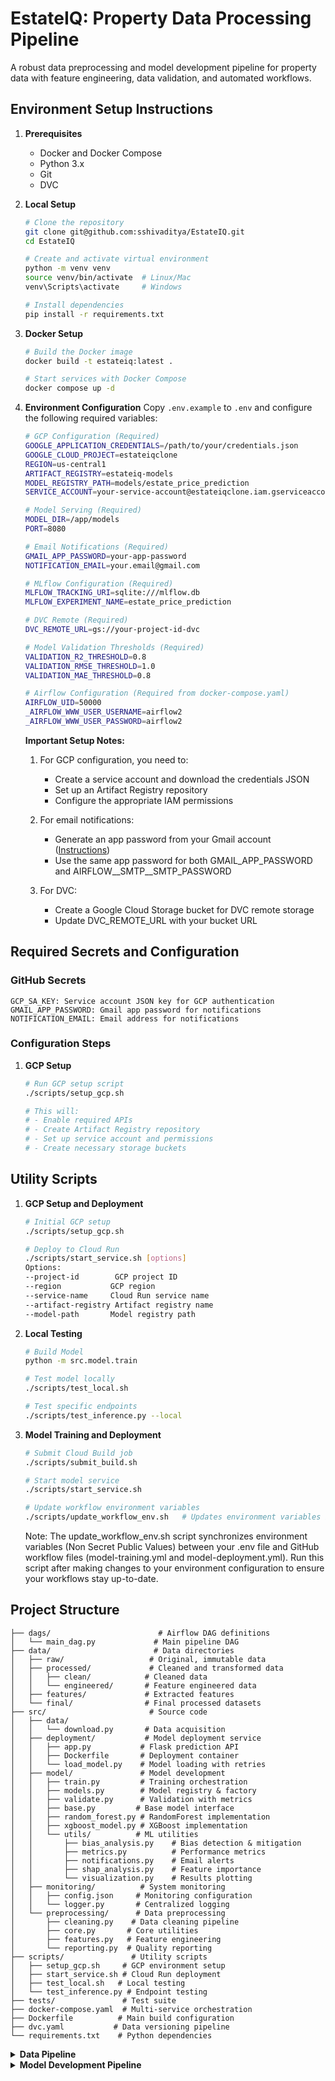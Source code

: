 # EstateIQ: Property Data Processing Pipeline

A robust data preprocessing and model development pipeline for property data with feature engineering, data validation, and automated workflows.

## Environment Setup Instructions

1. **Prerequisites**
   - Docker and Docker Compose
   - Python 3.x
   - Git
   - DVC

2. **Local Setup**
   ```bash
   # Clone the repository
   git clone git@github.com:sshivaditya/EstateIQ.git
   cd EstateIQ

   # Create and activate virtual environment
   python -m venv venv
   source venv/bin/activate  # Linux/Mac
   venv\Scripts\activate     # Windows

   # Install dependencies
   pip install -r requirements.txt
   ```

3. **Docker Setup**
   ```bash
   # Build the Docker image
   docker build -t estateiq:latest .

   # Start services with Docker Compose
   docker compose up -d
   ```

4. **Environment Configuration**
   Copy `.env.example` to `.env` and configure the following required variables:

   ```bash
   # GCP Configuration (Required)
   GOOGLE_APPLICATION_CREDENTIALS=/path/to/your/credentials.json
   GOOGLE_CLOUD_PROJECT=estateiqclone
   REGION=us-central1
   ARTIFACT_REGISTRY=estateiq-models
   MODEL_REGISTRY_PATH=models/estate_price_prediction
   SERVICE_ACCOUNT=your-service-account@estateiqclone.iam.gserviceaccount.com

   # Model Serving (Required)
   MODEL_DIR=/app/models
   PORT=8080

   # Email Notifications (Required)
   GMAIL_APP_PASSWORD=your-app-password
   NOTIFICATION_EMAIL=your.email@gmail.com

   # MLflow Configuration (Required)
   MLFLOW_TRACKING_URI=sqlite:///mlflow.db
   MLFLOW_EXPERIMENT_NAME=estate_price_prediction

   # DVC Remote (Required)
   DVC_REMOTE_URL=gs://your-project-id-dvc

   # Model Validation Thresholds (Required)
   VALIDATION_R2_THRESHOLD=0.8
   VALIDATION_RMSE_THRESHOLD=1.0
   VALIDATION_MAE_THRESHOLD=0.8

   # Airflow Configuration (Required from docker-compose.yaml)
   AIRFLOW_UID=50000
   _AIRFLOW_WWW_USER_USERNAME=airflow2
   _AIRFLOW_WWW_USER_PASSWORD=airflow2
   ```

   **Important Setup Notes:**
   1. For GCP configuration, you need to:
      - Create a service account and download the credentials JSON
      - Set up an Artifact Registry repository
      - Configure the appropriate IAM permissions

   2. For email notifications:
      - Generate an app password from your Gmail account ([Instructions](https://support.google.com/mail/answer/185833?hl=en))
      - Use the same app password for both GMAIL_APP_PASSWORD and AIRFLOW__SMTP__SMTP_PASSWORD

   3. For DVC:
      - Create a Google Cloud Storage bucket for DVC remote storage
      - Update DVC_REMOTE_URL with your bucket URL

## Required Secrets and Configuration

### GitHub Secrets
```
GCP_SA_KEY: Service account JSON key for GCP authentication
GMAIL_APP_PASSWORD: Gmail app password for notifications
NOTIFICATION_EMAIL: Email address for notifications
```

### Configuration Steps
1. **GCP Setup**
   ```bash
   # Run GCP setup script
   ./scripts/setup_gcp.sh
   
   # This will:
   # - Enable required APIs
   # - Create Artifact Registry repository
   # - Set up service account and permissions
   # - Create necessary storage buckets
   ```

## Utility Scripts

1. **GCP Setup and Deployment**
   ```bash
   # Initial GCP setup
   ./scripts/setup_gcp.sh
   
   # Deploy to Cloud Run
   ./scripts/start_service.sh [options]
   Options:
   --project-id        GCP project ID
   --region           GCP region
   --service-name     Cloud Run service name
   --artifact-registry Artifact registry name
   --model-path       Model registry path
   ```

2. **Local Testing**
   ```bash
   # Build Model
   python -m src.model.train

   # Test model locally
   ./scripts/test_local.sh
   
   # Test specific endpoints
   ./scripts/test_inference.py --local
   ```

3. **Model Training and Deployment**
   ```bash
   # Submit Cloud Build job
   ./scripts/submit_build.sh
   
   # Start model service
   ./scripts/start_service.sh
   
   # Update workflow environment variables
   ./scripts/update_workflow_env.sh   # Updates environment variables in GitHub workflows
   ```

   Note: The update_workflow_env.sh script synchronizes environment variables (Non Secret Public Values) between your .env file and GitHub workflow files (model-training.yml and model-deployment.yml). Run this script after making changes to your environment configuration to ensure your workflows stay up-to-date.

## Project Structure

```
├── dags/                        # Airflow DAG definitions
│   └── main_dag.py             # Main pipeline DAG
├── data/                       # Data directories
│   ├── raw/                   # Original, immutable data
│   ├── processed/             # Cleaned and transformed data
│   │   ├── clean/            # Cleaned data
│   │   └── engineered/       # Feature engineered data
│   ├── features/             # Extracted features
│   └── final/                # Final processed datasets
├── src/                       # Source code
│   ├── data/        
│   │   └── download.py       # Data acquisition
│   ├── deployment/           # Model deployment service
│   │   ├── app.py           # Flask prediction API
│   │   ├── Dockerfile       # Deployment container
│   │   └── load_model.py    # Model loading with retries
│   ├── model/               # Model development
│   │   ├── train.py         # Training orchestration
│   │   ├── models.py        # Model registry & factory
│   │   ├── validate.py      # Validation with metrics
│   │   ├── base.py         # Base model interface
│   │   ├── random_forest.py # RandomForest implementation
│   │   ├── xgboost_model.py # XGBoost implementation
│   │   └── utils/          # ML utilities
│   │       ├── bias_analysis.py    # Bias detection & mitigation
│   │       ├── metrics.py          # Performance metrics
│   │       ├── notifications.py    # Email alerts
│   │       ├── shap_analysis.py    # Feature importance
│   │       └── visualization.py    # Results plotting
│   ├── monitoring/          # System monitoring
│   │   ├── config.json     # Monitoring configuration
│   │   └── logger.py       # Centralized logging
│   └── preprocessing/      # Data preprocessing
│       ├── cleaning.py    # Data cleaning pipeline
│       ├── core.py       # Core utilities
│       ├── features.py   # Feature engineering
│       └── reporting.py  # Quality reporting
├── scripts/               # Utility scripts
│   ├── setup_gcp.sh     # GCP environment setup
│   ├── start_service.sh # Cloud Run deployment
│   ├── test_local.sh   # Local testing
│   └── test_inference.py # Endpoint testing
├── tests/               # Test suite
├── docker-compose.yaml  # Multi-service orchestration
├── Dockerfile          # Main build configuration
├── dvc.yaml           # Data versioning pipeline
└── requirements.txt    # Python dependencies
```

<details>
<summary><b>Data Pipeline</b></summary>

## Pipeline Execution Steps

1. **Start Pipeline**
   ```bash
   docker compose up
   ```

   The pipeline executes the following steps:
   1. Downloads Boston housing data
   2. Cleans and preprocesses the data
   3. Engineers features
   4. Generates feature reports
   5. Saves final processed datasets

2. **Monitor Pipeline**
   - Access Airflow UI: http://localhost:8080
   - Monitor logs in `logs/` directory
   - Check feature reports in `data/features/`

### Data Pipeline Components

1. **Data Processing Modules**
   - `cleaning.py`: Handles missing values, outliers, duplicates
   - `core.py`: Core preprocessing utilities
   - `features.py`: Feature engineering functions
   - `reporting.py`: Data quality reporting

2. **Pipeline Orchestration**
   We built Airflow DAGs to run our pipeline. The DAGs send alerts when tasks fail. Quality checks happen after each step.

3. **Monitoring & Logging**
   We set up logs to track all jobs. System sends alerts for any data issues like missing value, outliers and other quality issues..

## Data Version Control (DVC)

1. **Data Pipeline Stages**
   DVC Stores data files and pipeline stages:
   - `data/raw/`: Original data files
   - `data/processed/`: Cleaned and transformed data
   - `data/features/`: Extracted features
   - `data/final/`: Final processed datasets

2. **DVC Commands**
   ```bash
   # Remove the exsisitng DVC Remote (If you want to set up a new remote)
   dvc remote remove myremote

   # Add a new DVC Remote (Google Cloud Storage or any other provider)
   dvc remote add -d myremote gs://estateiq-data

   # Run the Workflow

   # Add the data files to DVC 
   dvc commit

   # Push the data to the remote
   dvc push
   ```

## Implementation Status

### Progress:

#### 1. Proper Documentation
- Added comprehensive README with project structure
- Included docstrings in all data processing modules
- Documented data transformations and pipeline stages

#### 2. Modular Syntax and Code
- Separated preprocessing into distinct modules (cleaning, core, features)
- Created reusable utility functions
- Implemented clear module interfaces

#### 3. Pipeline Orchestration (Airflow DAGs)
- Built main DAG with clear task dependencies
- Added error handling and notifications
- Implemented success and failure callbacks
- Email alerts for task failures

#### 4. Tracking and Logging
- Detailed logging system in logger.py
- File and console logging
- Email alerts for critical errors
- Comprehensive execution tracking

#### 5. Data Version Control (DVC)
- Initialized DVC with Google Cloud Storage
- Configured data versioning
- Structured data folders per requirements
- Set up .gitignore and .dvcignore

#### 6. Pipeline Flow Optimization
- Optimized DAG task dependencies
- Enabled parallel task execution
- Minimized pipeline bottlenecks

#### 7. Schema and Statistics Generation
- Feature report generation system
- Data quality monitoring
- Automatic statistics generation
- Cloud storage integration

#### 8. Anomalies Detection
- DataQualityMonitor implementation
- Configurable outlier thresholds
- Missing value detection
- Automated quality alerts

</details>

<details>
<summary><b>Model Development Pipeline</b></summary>

## Google Cloud SDK (gcloud CLI) Setup

Before implementing the pipeline, you need to install and configure the Google Cloud CLI (gcloud):

### Installing gcloud CLI

1. **MacOS** (using Homebrew):
   ```bash
   brew install --cask google-cloud-sdk
   ```

2. **Windows**:
   - Download the Google Cloud SDK installer from: https://cloud.google.com/sdk/docs/install
   - Run the installer and follow the prompts
   - Restart your terminal/command prompt after installation

3. **Linux** (Debian/Ubuntu):
   ```bash
   # Add the Cloud SDK distribution URI as a package source
   echo "deb [signed-by=/usr/share/keyrings/cloud.google.gpg] https://packages.cloud.google.com/apt cloud-sdk main" | sudo tee -a /etc/apt/sources.list.d/google-cloud-sdk.list

   # Import the Google Cloud public key
   curl https://packages.cloud.google.com/apt/doc/apt-key.gpg | sudo apt-key --keyring /usr/share/keyrings/cloud.google.gpg add -

   # Update and install the Cloud SDK
   sudo apt-get update && sudo apt-get install google-cloud-sdk
   ```

### Initial gcloud Setup

After installation:

1. **Initialize gcloud**:
   ```bash
   gcloud init
   ```
   This will:
   - Log you into your Google Cloud account
   - Set up your default project
   - Configure your default region

2. **Verify Installation**:
   ```bash
   gcloud --version
   ```

3. **Authentication**:
   ```bash
   gcloud auth login
   gcloud auth application-default login
   ```

### Script Requirements

The following scripts require gcloud CLI to be installed and configured:

1. `setup_gcp.sh`: Sets up GCP resources and environment
   - Requirements: gcloud CLI with project owner permissions
   - Usage: `./scripts/setup_gcp.sh`

2. `test_gcp.sh`: Tests GCP connectivity and permissions
   - Requirements: gcloud CLI, valid authentication
   - Usage: `./scripts/test_gcp.sh`

3. `start_service.sh`: Deploys to Cloud Run
   - Requirements: gcloud CLI, Cloud Run API enabled
   - Usage: `./scripts/start_service.sh`

4. `submit_build.sh`: Submits Cloud Build job
   - Requirements: gcloud CLI, Cloud Build API enabled
   - Usage: `./scripts/submit_build.sh`

5. `test_local.sh`: Tests model locally
   - Requirements: Python environment, local dependencies
   - Usage: `./scripts/test_local.sh`

## Pipeline Implementation

1. **Docker Containerization**
   Container images are generated using Cloud Build and published to Artifact Registry, then deployed to Cloud Run for scalable, serverless execution.

2. **Data Loading Pipeline**
   Our DVC integration provides versioned data access with automated validation checks. We track all data transformations for reproducibility.

3. **Model Training and Selection**
   We train both RandomForest and XGBoost models using MLflow for experiment tracking. Our selection process uses performance metrics to choose the best model.

4. **Model Validation**
   We validate models using cross-validation and a separate validation dataset, comparing results against defined thresholds.

5. **Bias Detection and Mitigation**
   We check for bias using data slicing and SHAP analysis, applying automated mitigation when needed. This ensures fair model predictions.

6. **Post-Bias Model Selection**
   Our selection process considers both performance and fairness metrics to pick models that balance accuracy with fairness.

7. **Model Registry Integration**
   We store models in GCP's Artifact Registry with versioning and metadata tracking for easy deployment.

## Pipeline Execution Steps

1. **Training and Validation**
   ```bash
   # Start containerized training
   ./scripts/submit_build.sh
   ```

   Pipeline stages:
   1. Load versioned data from DVC
   2. Train multiple model architectures
   3. Validate models on test set
   4. Perform bias analysis
   5. Select best model
   6. Push to Artifact Registry

2. **Model Deployment**
   ```bash
   # Deploy to Cloud Run
   ./scripts/start_service.sh
   ```

   Deployment includes:
   1. Pull model from Artifact Registry
   2. Start prediction service
   3. Configure monitoring
   4. Enable auto-scaling

</details>
